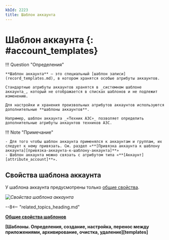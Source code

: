```yaml
---
kbId: 2223
title: Шаблон аккаунта
---
```


# Шаблон аккаунта {: #account_templates}

!!! Question "Определения"

    **Шаблон аккаунта** — это специальный [шаблон записи](record_templates.md), в котором хранятся особые атрибуты аккаунтов.

    Стандартные атрибуты аккаунтов хранятся в _системном шаблоне аккаунта_, который не отображается в списках шаблонов и не подлежит изменению.

    Для настройки и хранения произвольных атрибутов аккаунтов используются дополнительные **шаблоны аккаунтов**.

    Например, шаблон аккаунта _«Техник АЗС»_ позволяет определить дополнительные атрибуты аккаунтов техников АЗС.

!!! Note "Примечание"

    - Для того чтобы шаблон аккаунта применялся к аккаунтам и группам, их следует к нему привязать. См. раздел «**[Привязка аккаунта к шаблону аккаунта][привязка-аккаунта-к-шаблону-аккаунта]**»
    - Шаблон аккаунта можно связать с атрибутом типа «**[Аккаунт][attribute_account]**».

## Свойства шаблона аккаунта

У шаблона аккаунта предусмотрены только [общие свойства](template_common_properties.md).

_![Свойства шаблона аккаунта](account_templates_properties.png)_

--8<-- "related_topics_heading.md"

**[Общие свойства шаблонов](template_common_properties.md)** 

**[Шаблоны. Определения, создание, настройка, перенос между приложениями, архивирование, очистка, удаление][templates]**

